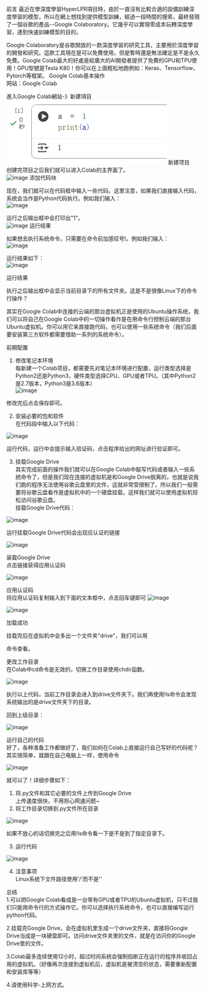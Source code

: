 前言
最近在學深度學習HyperLPR項目時，由於一直沒有比較合適的設備訓練深度學習的模型，所以在網上想找到提供模型訓練，經過一段時間的搜索，最終發現了一個谷歌的產品--Google Colaboratory。它幾乎可以實現零成本玩轉深度學習，達到快速訓練模型的目的。

Google Colaboratory是谷歌開放的一款深度學習的研究工具，主要用於深度學習的開發和研究。這款工具現在是可以免費使用，但是暫時還是無法確定是不是永久免費。Google Colab最大的好處是給廣大的AI開發者提供了免費的GPU和TPU使用！GPU型號是Tesla K80！你可以在上面輕松地跑例如：Keras、Tensorflow、Pytorch等框架。
Google Colab基本操作<br/>
网站：Google Colab<br/>

進入Google Colab網站-》新建項目<br/>
![image](1.jpg)
新建项目<br/>
创建完项目之后我们就可以进入Colab的主界面了。<br/>
![image](https://github.com/ojiver/AI/blob/main/2.jpg?raw=true)
添加代码块<br/>
 
现在，我们就可以在代码框中输入一些代码。这里注意，如果我们直接输入代码，系统会当作是Python代码执行。例如我们输入：<br/>
![image](https://github.com/ojiver/AI/blob/main/3.jpg?raw=true)

运行之后输出框中会打印出"1"。<br/>
![image](https://github.com/ojiver/AI/blob/main/6.jpg?raw=true)
运行结果<br/>

如果想去执行系统命令，只需要在命令前加感叹号!。例如我们输入：<br/> 
![image](https://github.com/ojiver/AI/blob/main/5.jpg?raw=true)

运行结果如下： <br/>
![image](https://github.com/ojiver/AI/blob/main/4.jpg?raw=true)

运行结果<br/>

执行之后输出框中会显示当前目录下的所有文件夹。这是不是很像Linux下的命令行操作？<br/>

其实在Google Colab中连接的云端的那台虚拟机正是使用的Ubuntu操作系统，我们可以将自己在Google Colab中的一切操作看作是在用命令行控制云端的那台Ubuntu虚拟机。你可以用它来直接跑代码，也可以使用一些系统命令（我们后面要安装第三方软件都需要借助一系列的系统命令）。

 

前期配置<br/>
1. 修改笔记本环境<br/>
每新建一个Colab项目，都需要先对笔记本环境进行配置，运行类型选择是Python2还是Python3，硬件类型选择CPU、GPU或者TPU。（其中Python2是2.7版本，Python3是3.6版本）<br/>
![image](https://github.com/ojiver/AI/blob/main/7.jpg?raw=true)

 修改完后点击保存即可。<br/>

2. 安装必要的包和软件<br/>
在代码段中输入以下代码：<br/>

 ![image](https://github.com/ojiver/AI/blob/main/8.jpg?raw=true)

运行代码，运行中会提示输入验证码，点击程序给出的网址进行验证即可。<br/>

3. 挂载Google Drive<br/>
其实完成前面的操作我们就可以在Google Colab中敲写代码或者输入一些系统命令了，但是我们现在连接的虚拟机是和Google Drive脱离的，也就是说我们跑的程序无法使用谷歌云盘里的文件，这就非常受限制了。所以我们一般需要将谷歌云盘看作是虚拟机中的一个硬盘挂载，这样我们就可以使用虚拟机轻松访问谷歌云盘。<br/>
挂载Google Drive代码：<br/>

![image](https://github.com/ojiver/AI/blob/main/9.jpg?raw=true)

运行挂载Google Drive代码会出现应认证的链接<br/>

![image](https://github.com/ojiver/AI/blob/main/10.jpg?raw=true)

装载Google Drive<br/>
 点击链接获得应用认证码<br/>
 
![image](https://github.com/ojiver/AI/blob/main/11.jpg?raw=true)

 应用认证码<br/>
 将应用认证码复制输入到下面的文本框中，点击回车键即可
![image](https://github.com/ojiver/AI/blob/main/12.jpg?raw=true)

![image](https://github.com/ojiver/AI/blob/main/13.jpg?raw=true)

加载成功<br/>

 挂载完后在虚拟机中会多出一个文件夹"drive"，我们可以用<br/>
 

 命令查看。<br/>

 更改工作目录<br/>
在Colab中cd命令是无效的，切换工作目录使用chdir函数。<br/>

![image](https://github.com/ojiver/AI/blob/main/14.jpg?raw=true)<br/>

执行以上代码，当前工作目录会进入到drive文件夹下。我们再使用!ls命令会发现系统输出的是drive文件夹下的目录。<br/>

回到上级目录：<br/>


![image](https://github.com/ojiver/AI/blob/main/15.jpg?raw=true)<br/>

运行自己的代码<br/>
好了，各种准备工作都做好了，我们如何在Colab上直接运行自己写好的代码呢？其实很简单，就跟在自己电脑上一样，使用命令<br/>

![image](https://github.com/ojiver/AI/blob/main/16.jpg?raw=true)<br/>


就可以了！详细步骤如下：<br/>

1. 将.py文件和其它必要的文件上传到Google Drive<br/>
上传速度很快，不用担心网速问题~<br/>
2. 将工作目录切换到.py文件所在目录<br/>

![image](https://github.com/ojiver/AI/blob/main/17.jpg?raw=true)


如果不放心的话切换完之后用!ls命令看一下是不是到了指定目录下。<br/>

3. 运行代码<br/>

![image](https://github.com/ojiver/AI/blob/main/18.jpg?raw=true)

4. 注意事项<br/>
Linux系统下文件路径使用'/'而不是'\'<br/>


总结<br/>
1.可以把Google Colab看成是一台带有GPU或者TPU的Ubuntu虚拟机，只不过我们只能用命令行的方式操作它。你可以选择执行系统命令，也可以直接编写运行python代码。<br/>

2.挂载完Google Drive，会在虚拟机里生成一个drive文件夹，直接将Google Drive当成是一块硬盘即可。访问drive文件夹里的文件，就是在访问你的Google Drive里的文件。<br/>

3.Colab最多连续使用12小时，超过时间系统会强制掐断正在运行的程序并收回占用的虚拟机。（好像再次连接到虚拟机后，虚拟机是被清空的状态，需要重新配置和安装库等等）<br/>

4.请使用科学-上网方式。<br/>
